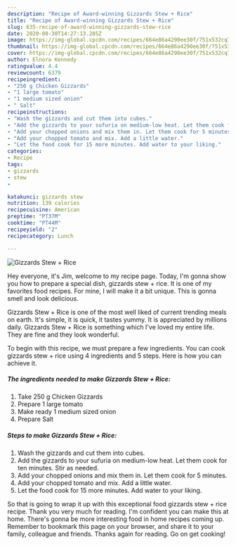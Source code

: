 ```yaml
---
description: "Recipe of Award-winning Gizzards Stew + Rice"
title: "Recipe of Award-winning Gizzards Stew + Rice"
slug: 635-recipe-of-award-winning-gizzards-stew-rice
date: 2020-08-30T14:27:13.285Z
image: https://img-global.cpcdn.com/recipes/664e86a4290ee30f/751x532cq70/gizzards-stew-rice-recipe-main-photo.jpg
thumbnail: https://img-global.cpcdn.com/recipes/664e86a4290ee30f/751x532cq70/gizzards-stew-rice-recipe-main-photo.jpg
cover: https://img-global.cpcdn.com/recipes/664e86a4290ee30f/751x532cq70/gizzards-stew-rice-recipe-main-photo.jpg
author: Elnora Kennedy
ratingvalue: 4.4
reviewcount: 6379
recipeingredient:
- "250 g Chicken Gizzards"
- "1 large tomato"
- "1 medium sized onion"
- " Salt"
recipeinstructions:
- "Wash the gizzards and cut them into cubes."
- "Add the gizzards to your sufuria on medium-low heat. Let them cook for ten minutes. Stir as needed."
- "Add your chopped onions and mix them in. Let them cook for 5 minutes."
- "Add your chopped tomato and mix. Add a little water."
- "Let the food cook for 15 more minutes. Add water to your liking."
categories:
- Recipe
tags:
- gizzards
- stew
- 

katakunci: gizzards stew  
nutrition: 139 calories
recipecuisine: American
preptime: "PT37M"
cooktime: "PT44M"
recipeyield: "2"
recipecategory: Lunch

---
```



![Gizzards Stew + Rice](https://img-global.cpcdn.com/recipes/664e86a4290ee30f/751x532cq70/gizzards-stew-rice-recipe-main-photo.jpg)

Hey everyone, it's Jim, welcome to my recipe page. Today, I'm gonna show you how to prepare a special dish, gizzards stew + rice. It is one of my favorites food recipes. For mine, I will make it a bit unique. This is gonna smell and look delicious.

Gizzards Stew + Rice is one of the most well liked of current trending meals on earth. It's simple, it is quick, it tastes yummy. It is appreciated by millions daily. Gizzards Stew + Rice is something which I've loved my entire life. They are fine and they look wonderful.




To begin with this recipe, we must prepare a few ingredients. You can cook gizzards stew + rice using 4 ingredients and 5 steps. Here is how you can achieve it.

<!--inarticleads1-->

##### The ingredients needed to make Gizzards Stew + Rice:

1. Take 250 g Chicken Gizzards
1. Prepare 1 large tomato
1. Make ready 1 medium sized onion
1. Prepare  Salt




<!--inarticleads2-->

##### Steps to make Gizzards Stew + Rice:

1. Wash the gizzards and cut them into cubes.
1. Add the gizzards to your sufuria on medium-low heat. Let them cook for ten minutes. Stir as needed.
1. Add your chopped onions and mix them in. Let them cook for 5 minutes.
1. Add your chopped tomato and mix. Add a little water.
1. Let the food cook for 15 more minutes. Add water to your liking.




So that is going to wrap it up with this exceptional food gizzards stew + rice recipe. Thank you very much for reading. I'm confident you can make this at home. There's gonna be more interesting food in home recipes coming up. Remember to bookmark this page on your browser, and share it to your family, colleague and friends. Thanks again for reading. Go on get cooking!
